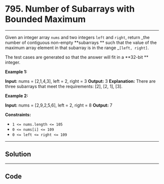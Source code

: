 # 795. Number of Subarrays with Bounded Maximum

---

Given an integer array `nums` and two integers `left` and `right`, return _the number of contiguous non-empty **subarrays ** such that the value of the maximum array element in that subarray is in the range _`[left, right]`.

The test cases are generated so that the answer will fit in a **32-bit ** integer.

 

**Example 1:**


**Input:** nums = [2,1,4,3], left = 2, right = 3
**Output:** 3
**Explanation:** There are three subarrays that meet the requirements: [2], [2, 1], [3].


**Example 2:**


**Input:** nums = [2,9,2,5,6], left = 2, right = 8
**Output:** 7


 

**Constraints:**

  * `1 <= nums.length <= 105`
  * `0 <= nums[i] <= 109`
  * `0 <= left <= right <= 109`

---

## Solution



---

## Code
```python


```